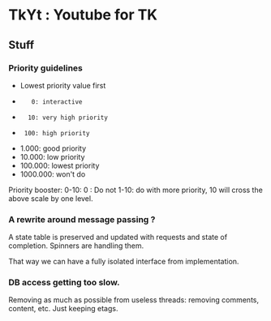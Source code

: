 # TkYt : Youtube for TK

## Stuff

### Priority guidelines

  * Lowest priority value first
  *        0: interactive
  *       10: very high priority
  *      100: high priority
  *    1.000: good priority
  *   10.000: low priority
  *  100.000: lowest priority
  * 1000.000: won't do

Priority booster: 0-10:
0 : Do not
1-10: do with more priority, 10 will cross the above scale by one level.

### A rewrite around message passing ?
A state table is preserved and updated with requests and state of completion.
Spinners are handling them.

That way we can have a fully isolated interface from implementation.

### DB access getting too slow.
Removing as much as possible from useless threads: removing comments, content, etc.
Just keeping etags.
